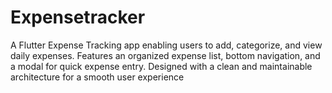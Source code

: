 # Expensetracker
A Flutter Expense Tracking app enabling users to add, categorize, and view daily expenses. Features an organized expense list, bottom navigation, and a modal for quick expense entry. Designed with a clean and maintainable architecture for a smooth user experience
